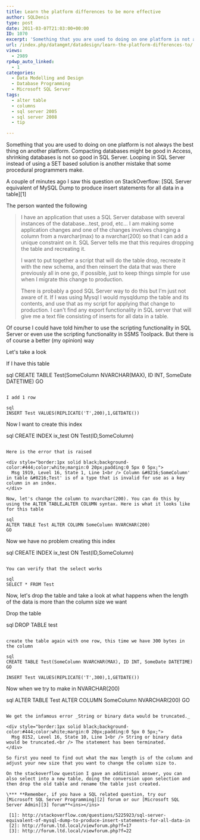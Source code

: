 ```yaml
---
title: Learn the platform differences to be more effective
author: SQLDenis
type: post
date: 2011-03-07T21:03:00+00:00
ID: 1070
excerpt: 'Something that you are used to doing on one platform is not always the best thing on another platform. Compacting databases might be good in Access, shrinking databases is not so good in SQL Server. Looping in SQL Server instead of using a SET based sol&hellip;'
url: /index.php/datamgmt/datadesign/learn-the-platform-differences-to/
views:
  - 2989
rp4wp_auto_linked:
  - 1
categories:
  - Data Modelling and Design
  - Database Programming
  - Microsoft SQL Server
tags:
  - alter table
  - columns
  - sql server 2005
  - sql server 2008
  - tip

---
```

Something that you are used to doing on one platform is not always the best thing on another platform. Compacting databases might be good in Access, shrinking databases is not so good in SQL Server. Looping in SQL Server instead of using a SET based solution is another mistake that some procedural programmers make.

A couple of minutes ago I saw this question on StackOverflow: [SQL Server equivalent of MySQL Dump to produce insert statements for all data in a table][1] 

The person wanted the following

> I have an application that uses a SQL Server database with several instances of the database…test, prod, etc… I am making some application changes and one of the changes involves changing a column from a nvarchar(max) to a nvarchar(200) so that I can add a unique constraint on it. SQL Server tells me that this requires dropping the table and recreating it.
> 
> I want to put together a script that will do the table drop, recreate it with the new schema, and then reinsert the data that was there previously all in one go, if possible, just to keep things simple for use when I migrate this change to production.
> 
> There is probably a good SQL Server way to do this but I'm just not aware of it. If I was using Mysql I would mysqldump the table and its contents, and use that as my script for applying that change to production. I can't find any export functionality in SQL server that will give me a text file consisting of inserts for all data in a table.

Of course I could have told him/her to use the scripting functionality in SQL Server or even use the scripting functionality in SSMS Toolpack. But there is of course a better (my opinion) way

Let's take a look

If I have this table

sql
CREATE TABLE Test(SomeColumn NVARCHAR(MAX), ID INT, SomeDate DATETIME)
GO
```

I add 1 row

sql
INSERT Test VALUES(REPLICATE('T',200),1,GETDATE())
```

Now I want to create this index

sql
CREATE INDEX ix_test ON Test(ID,SomeColumn)
```

Here is the error that is raised

<div style="border:1px solid black;background-color:#444;color:white;margin:0 20px;padding:0 5px 0 5px;">
  Msg 1919, Level 16, State 1, Line 1<br /> Column &#8216;SomeColumn' in table &#8216;Test' is of a type that is invalid for use as a key column in an index.
</div>

Now, let's change the column to nvarchar(200). You can do this by using the ALTER TABLE…ALTER COLUMN syntax. Here is what it looks like for this table

sql
ALTER TABLE Test ALTER COLUMN SomeColumn NVARCHAR(200)
GO
```

Now we have no problem creating this index

sql
CREATE INDEX ix_test ON Test(ID,SomeColumn)
```

You can verify that the select works

sql
SELECT * FROM Test
```

Now, let's drop the table and take a look at what happens when the length of the data is more than the column size we want
  
Drop the table

sql
DROP TABLE test
```

create the table again with one row, this time we have 300 bytes in the column

sql
CREATE TABLE Test(SomeColumn NVARCHAR(MAX), ID INT, SomeDate DATETIME)
GO

INSERT Test VALUES(REPLICATE('T',300),1,GETDATE())
```

Now when we try to make in NVARCHAR(200)

sql
ALTER TABLE Test ALTER COLUMN SomeColumn NVARCHAR(200)
GO
```

We get the infamous error _String or binary data would be truncated._

<div style="border:1px solid black;background-color:#444;color:white;margin:0 20px;padding:0 5px 0 5px;">
  Msg 8152, Level 16, State 10, Line 1<br /> String or binary data would be truncated.<br /> The statement has been terminated.
</div>

So first you need to find out what the max length is of the column and adjust your new size that you want to change the column size to.

On the stackoverflow question I gave an additional answer, you can also select into a new table, doing the conversion upon selection and then drop the old table and rename the table just created.

\*** **Remember, if you have a SQL related question, try our [Microsoft SQL Server Programming][2] forum or our [Microsoft SQL Server Admin][3] forum**<ins></ins>

 [1]: http://stackoverflow.com/questions/5225923/sql-server-equivalent-of-mysql-dump-to-produce-insert-statements-for-all-data-in
 [2]: http://forum.ltd.local/viewforum.php?f=17
 [3]: http://forum.ltd.local/viewforum.php?f=22